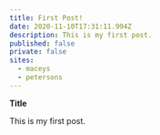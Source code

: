 ```yaml
---
title: First Post!
date: 2020-11-10T17:31:11.994Z
description: This is my first post.
published: false
private: false
sites:
  - maceys
  - petersons
---
```


**Title**

This is my first post.
